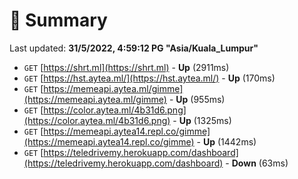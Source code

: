 # 📖 Summary
Last updated: **31/5/2022, 4:59:12 PG "Asia/Kuala_Lumpur"**

- `GET` [https://shrt.ml](https://shrt.ml) - **Up** (2911ms)
- `GET` [https://hst.aytea.ml/](https://hst.aytea.ml/) - **Up** (170ms)
- `GET` [https://memeapi.aytea.ml/gimme](https://memeapi.aytea.ml/gimme) - **Up** (955ms)
- `GET` [https://color.aytea.ml/4b31d6.png](https://color.aytea.ml/4b31d6.png) - **Up** (1325ms)
- `GET` [https://memeapi.aytea14.repl.co/gimme](https://memeapi.aytea14.repl.co/gimme) - **Up** (1442ms)
- `GET` [https://teledrivemy.herokuapp.com/dashboard](https://teledrivemy.herokuapp.com/dashboard) - **Down** (63ms)
